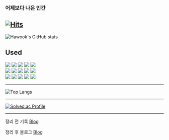 ### 어제보다 나은 인간

[![Hits](https://hits.seeyoufarm.com/api/count/incr/badge.svg?url=https%3A%2F%2Fgithub.com%2Fgjbae1212%2Fhit-counter&count_bg=%23A9ED75&title_bg=%23FD2626&icon=&icon_color=%23000000&title=hits&edge_flat=false)](https://hits.seeyoufarm.com)
---
![Hawook's GitHub stats](https://github-readme-stats.vercel.app/api?username=JeongHawook&show_icons=true&theme=merko)

Used
---
<div align="left">
<img src="https://img.shields.io/badge/HTML5-E34F26?style=flat&logo=HTML5&logoColor=white" />
<img src="https://img.shields.io/badge/CSS3-1572B6?style=flat&logo=CSS3&logoColor=white" />
<img src="https://img.shields.io/badge/javascript-F7DF1E?style=flat&logo=javascript&logoColor=white" />
<img src="https://img.shields.io/badge/Java-black?style=flat&logo=Java&logoColor=white" />
<img src="https://img.shields.io/badge/springboot-6DB33F?style=flat&logo=CSS3&logoColor=white" />   
<br>

<img src="https://img.shields.io/badge/nodejs-339933?style=flat&logo=nodedotjs&logoColor=white" />
<img src="https://img.shields.io/badge/socketdotio-010101?style=flat&logo=javascript&logoColor=white" />
<img src="https://img.shields.io/badge/python-3776AB?style=flat&logo=python&logoColor=white" />
<img src="https://img.shields.io/badge/react-61DAFB?style=flat&logo=react&logoColor=white" />
<img src="https://img.shields.io/badge/nestjs-E0234E?style=flat&logo=CSS3&logoColor=white" />
<br>

<img src="https://img.shields.io/badge/mongodb-47A248?style=flat&logo=CSS3&logoColor=white" />
<img src="https://img.shields.io/badge/mysql-4479A1?style=flat&logo=CSS3&logoColor=white" />
<img src="https://img.shields.io/badge/express-000000?style=flat&logo=CSS3&logoColor=white" />
<img src="https://img.shields.io/badge/typescript-3178C6?style=flat&logo=CSS3&logoColor=white" />
<img src="https://img.shields.io/badge/springsecurity-6DB33F?style=flat&logo=springsecurity&logoColor=white" />
</div>

---

![Top Langs](https://github-readme-stats.vercel.app/api/top-langs/?username=6810779s&layout=compact&theme=tokyonight)

---

[![Solved.ac Profile](http://mazassumnida.wtf/api/v2/generate_badge?boj=saroball3)](https://solved.ac/saroball3/)

---

정리 전 기록
[Blog](https://hawook.notion.site/2a87f9eb4dfd47e0b96f4d14a5b583f8)

정리 후 블로그
[Blog](https://velog.io/@saro3)
